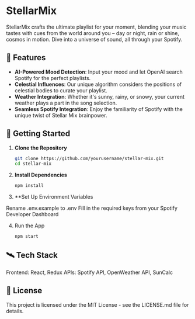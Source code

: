 # StellarMix

StellarMix crafts the ultimate playlist for your moment, blending your music tastes with cues from the world around you – day or night, rain or shine, cosmos in motion. Dive into a universe of sound, all through your Spotify.

## 🌠 Features
- **AI-Powered Mood Detection**: Input your mood and let OpenAI search Spotify for the perfect playlists.
- **Celestial Influences**: Our unique algorithm considers the positions of celestial bodies to curate your playlist.
- **Weather Integration**: Whether it's sunny, rainy, or snowy, your current weather plays a part in the song selection.
- **Seamless Spotify Integration**: Enjoy the familiarity of Spotify with the unique twist of Stellar Mix brainpower.

## 🚀 Getting Started

1. **Clone the Repository**
   ```bash
   git clone https://github.com/yourusername/stellar-mix.git
   cd stellar-mix

2. **Install Dependencies**
   ```bash
   npm install
   ```
3. **Set Up Environment Variables

Rename .env.example to .env
Fill in the required keys from your Spotify Developer Dashboard

4. Run the App
    ```bash
    npm start
    ```

## 🛰️ Tech Stack

Frontend: React, Redux
APIs: Spotify API, OpenWeather API, SunCalc


## 📜 License
This project is licensed under the MIT License - see the LICENSE.md file for details.
